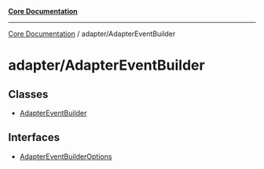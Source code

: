 [**Core Documentation**](../../README.md)

***

[Core Documentation](../../README.md) / adapter/AdapterEventBuilder

# adapter/AdapterEventBuilder

## Classes

- [AdapterEventBuilder](classes/AdapterEventBuilder.md)

## Interfaces

- [AdapterEventBuilderOptions](interfaces/AdapterEventBuilderOptions.md)
